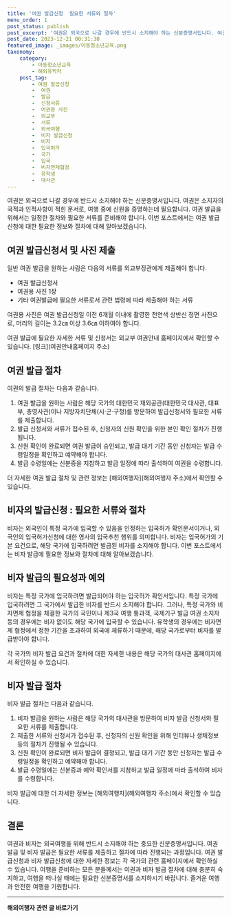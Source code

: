 ```yaml
---
title: '여권 발급신청  필요한 서류와 절차'
menu_order: 1
post_status: publish
post_excerpt: '여권은 외국으로 나갈 경우에 반드시 소지해야 하는 신분증명서입니다. 여권은 소지자의 국적과 인적사항이 적힌 문서로, 여행 중에 신원을 증명하는데 필요합니다. 여권 발급을 위해서는 일정한 절차와 필요한 서류를 준비해야 합니다. 이번 포스트에서는 여권 발급신청에 대한 필요한 정보와 절차에 대해 알아보겠습니다.'
post_date: 2023-12-21 00:31:30
featured_image: _images/아동청소년교육.png
taxonomy:
    category:
        - 아동청소년교육
        - 해외유학자
    post_tag:
        - 여권 발급신청
        -  여권
        -  발급
        -  신청서류
        -  여권용 사진
        -  외교부
        -  서류
        -  외국여행
        -  비자 발급신청
        -  비자
        -  입국허가
        -  국가
        -  입국
        -  비자면제협정
        -  유학생
        -  대사관
---
```



여권은 외국으로 나갈 경우에 반드시 소지해야 하는 신분증명서입니다. 여권은 소지자의 국적과 인적사항이 적힌 문서로, 여행 중에 신원을 증명하는데 필요합니다. 여권 발급을 위해서는 일정한 절차와 필요한 서류를 준비해야 합니다. 이번 포스트에서는 여권 발급신청에 대한 필요한 정보와 절차에 대해 알아보겠습니다.

## 여권 발급신청서 및 사진 제출

일반 여권 발급을 원하는 사람은 다음의 서류를 외교부장관에게 제출해야 합니다.
- 여권 발급신청서
- 여권용 사진 1장
- 기타 여권발급에 필요한 서류로서 관련 법령에 따라 제출해야 하는 서류

여권용 사진은 여권 발급신청일 이전 6개월 이내에 촬영한 천연색 상반신 정면 사진으로, 머리의 길이는 3.2㎝ 이상 3.6㎝ 이하여야 합니다.

여권 발급에 필요한 자세한 서류 및 신청서는 외교부 여권안내 홈페이지에서 확인할 수 있습니다. [링크](여권안내홈페이지 주소)

## 여권 발급 절차

여권의 발급 절차는 다음과 같습니다.
1. 여권 발급을 원하는 사람은 해당 국가의 대한민국 재외공관(대한민국 대사관, 대표부, 총영사관)이나 지방자치단체(시·군·구청)를 방문하여 발급신청서와 필요한 서류를 제출합니다.
2. 발급 신청서와 서류가 접수된 후, 신청자의 신원 확인을 위한 본인 확인 절차가 진행됩니다.
3. 신원 확인이 완료되면 여권 발급이 승인되고, 발급 대기 기간 동안 신청자는 발급 수령일정을 확인하고 예약해야 합니다.
4. 발급 수령일에는 신분증을 지참하고 발급 일정에 따라 출석하여 여권을 수령합니다.

더 자세한 여권 발급 절차 및 관련 정보는 [해외여행자](해외여행자 주소)에서 확인할 수 있습니다.

## 비자의 발급신청 : 필요한 서류와 절차

비자는 외국인이 특정 국가에 입국할 수 있음을 인정하는 입국허가 확인문서이거나, 외국인의 입국허가신청에 대한 영사의 입국추천 행위를 의미합니다. 비자는 입국허가의 기본 요건으로, 해당 국가에 입국하려면 발급된 비자를 소지해야 합니다. 이번 포스트에서는 비자 발급에 필요한 정보와 절차에 대해 알아보겠습니다.

## 비자 발급의 필요성과 예외

비자는 특정 국가에 입국하려면 발급되어야 하는 입국허가 확인서입니다. 특정 국가에 입국하려면 그 국가에서 발급한 비자를 반드시 소지해야 합니다. 그러나, 특정 국가와 비자면제 협정을 체결한 국가의 국민이나 제3국 여행 통과객, 국제기구 발급 여권 소지자 등의 경우에는 비자 없이도 해당 국가에 입국할 수 있습니다. 유학생의 경우에는 비자면제 협정에서 정한 기간을 초과하여 외국에 체류하기 때문에, 해당 국가로부터 비자를 발급받아야 합니다.

각 국가의 비자 발급 요건과 절차에 대한 자세한 내용은 해당 국가의 대사관 홈페이지에서 확인하실 수 있습니다.

## 비자 발급 절차

비자 발급 절차는 다음과 같습니다.
1. 비자 발급을 원하는 사람은 해당 국가의 대사관을 방문하여 비자 발급 신청서와 필요한 서류를 제출합니다.
2. 제출한 서류와 신청서가 접수된 후, 신청자의 신원 확인을 위해 인터뷰나 생체정보 등의 절차가 진행될 수 있습니다.
3. 신원 확인이 완료되면 비자 발급이 결정되고, 발급 대기 기간 동안 신청자는 발급 수령일정을 확인하고 예약해야 합니다.
4. 발급 수령일에는 신분증과 예약 확인서를 지참하고 발급 일정에 따라 출석하여 비자를 수령합니다.

비자 발급에 대한 더 자세한 정보는 [해외여행자](해외여행자 주소)에서 확인할 수 있습니다.

## 결론

여권과 비자는 외국여행을 위해 반드시 소지해야 하는 중요한 신분증명서입니다. 여권 발급 및 비자 발급은 필요한 서류를 제출하고 절차에 따라 진행되는 과정입니다. 여권 발급신청과 비자 발급신청에 대한 자세한 정보는 각 국가의 관련 홈페이지에서 확인하실 수 있습니다. 여행을 준비하는 모든 분들께서는 여권과 비자 발급 절차에 대해 충분히 숙지하고, 여행을 떠나실 때에는 필요한 신분증명서를 소지하시기 바랍니다. 즐거운 여행과 안전한 여행을 기원합니다.
<!-- wp:separator -->
<hr class="wp-block-separator has-alpha-channel-opacity"/>
<!-- /wp:separator -->

<!-- wp:group {"backgroundColor":"base","layout":{"type":"constrained"}} -->
<div class="wp-block-group has-base-background-color has-background"><!-- wp:paragraph {"align":"center","fontSize":"medium"} -->
<p class="has-text-align-center has-large-font-size"><strong>해외여행자 관련 글 바로가기</strong></p>
<!-- /wp:paragraph -->


<!-- wp:latest-posts
{"categories":[{"id":14870,"count":19,"description":"","link":"https://uknowlaw.com/category/%ed%95%b4%ec%99%b8%ec%97%ac%ed%96%89%ec%9e%90/","name":"해외여행자","slug":"해외여행자","taxonomy":"category","parent":0,"meta":[],"_links":{"self":[{"href":"https://uknowlaw.com/wp-json/wp/v2/categories/14870"}],"collection":[{"href":"https://uknowlaw.com/wp-json/wp/v2/categories"}],"about":[{"href":"https://uknowlaw.com/wp-json/wp/v2/taxonomies/category"}],"wp:post_type":[{"href":"https://uknowlaw.com/wp-json/wp/v2/posts?categories=14870"}],"curies":[{"name":"wp","href":"https://api.w.org/{rel}","templated":true}]}}],"postsToShow":100,"excerptLength":28,"postLayout":"grid","columns":2,"featuredImageAlign":"left","featuredImageSizeSlug":"large","fontSize":"small"} /--></div>
<!-- /wp:group -->